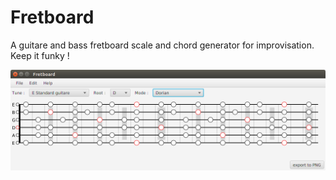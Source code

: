 # Fretboard
A guitare and bass fretboard scale and chord generator for improvisation. Keep it funky !

![Alt text](screenshot.png?raw=true "Title")
